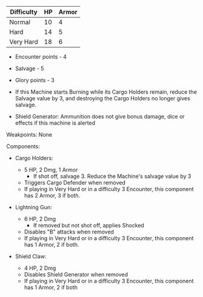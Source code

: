 | Difficulty | HP  | Armor |
| ---------- | --- | ----- |
| Normal     | 10  | 4     |
| Hard       | 14  | 5     |
| Very Hard  | 18  | 6     |

- Encounter points - 4
- Salvage - 5
- Glory points - 3

- If this Machine starts Burning while its Cargo Holders remain, reduce the Salvage value by 3, and destroying the Cargo Holders no longer gives salvage.
- Shield Generator: Ammunition does not give bonus damage, dice or effects if this machine is alerted

Weakpoints:
None

Components:
- Cargo Holders:
	- 5 HP, 2 Dmg, 1 Armor
		- If shot off, salvage 3. Reduce the Machine's salvage value by 3
	- Triggers Cargo Defender when removed
	- If playing in Very Hard or in a difficulty 3 Encounter, this component has 2 Armor, 3 if both.
	
- Lightning Gun:
	- 6 HP, 2 Dmg
		- If removed but not shot off, applies Shocked
	- Disables "B" attacks when removed
	- If playing in Very Hard or in a difficulty 3 Encounter, this component has 1 Armor, 2 if both.
	  
- Shield Claw:
	- 4 HP, 2 Dmg
	- Disables Shield Generator when removed
	- If playing in Very Hard or in a difficulty 3 Encounter, this component has 1 Armor, 2 if both